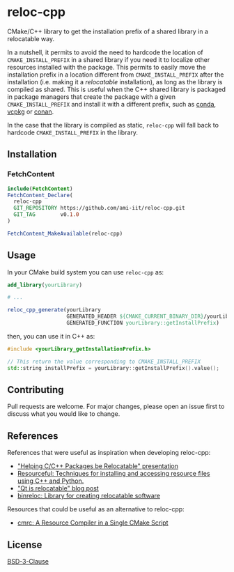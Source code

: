 # reloc-cpp

CMake/C++ library to get the installation prefix of a shared library in a relocatable way.

In a nutshell, it permits to avoid the need to hardcode the location of `CMAKE_INSTALL_PREFIX` in a shared library if you need it to localize other resources installed with the package. This permits to easily move the installation prefix in a location different from `CMAKE_INSTALL_PREFIX` after the installation (i.e. making it a *relocatable* installation), as long as the library is compiled as shared. This is useful when the C++ shared library is packaged in package managers that create the package with a given `CMAKE_INSTALL_PREFIX` and install it with a different prefix, such as [conda](https://docs.conda.io), [vcpkg](https://vcpkg.io) or [conan](https://conan.io/).

In the case that the library is compiled as static, `reloc-cpp` will fall back to hardcode `CMAKE_INSTALL_PREFIX`  in the library.

## Installation

### FetchContent

~~~cmake
include(FetchContent)
FetchContent_Declare(
  reloc-cpp
  GIT_REPOSITORY https://github.com/ami-iit/reloc-cpp.git
  GIT_TAG        v0.1.0
)

FetchContent_MakeAvailable(reloc-cpp)
~~~

## Usage

In your CMake build system you can use `reloc-cpp` as:

```cmake
add_library(yourLibrary)

# ...

reloc_cpp_generate(yourLibrary
                   GENERATED_HEADER ${CMAKE_CURRENT_BINARY_DIR}/yourLibrary_getInstallPrefix.h
                   GENERATED_FUNCTION yourLibrary::getInstallPrefix)
```

then, you can use it in C++ as:

~~~cpp
#include <yourLibrary_getInstallationPrefix.h>

// This return the value corresponding to CMAKE_INSTALL_PREFIX
std::string installPrefix = yourLibrary::getInstallPrefix().value();
~~~


## Contributing

Pull requests are welcome. For major changes, please open an issue first
to discuss what you would like to change.

## References

References that were useful as inspiration when developing reloc-cpp:
* ["Helping C/C++ Packages be Relocatable" presentation](https://indico.cern.ch/event/848215/contributions/3591953/attachments/1923018/3181752/HSFPackagingRelocation.pdf)
* [Resourceful: Techniques for installing and accessing resource files using C++ and Python.](https://github.com/drbenmorgan/Resourceful)
* ["Qt is relocatable" blog post](https://www.qt.io/blog/qt-is-relocatable)
* [binreloc: Library for creating relocatable software](https://github.com/limbahq/binreloc)

Resources that could be useful as an alternative to reloc-cpp:
* [cmrc: A Resource Compiler in a Single CMake Script ](https://github.com/vector-of-bool/cmrc)

## License

[BSD-3-Clause](https://choosealicense.com/licenses/bsd-3-clause/)
